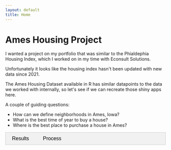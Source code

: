 ```yaml
---
layout: default
title: Home
---
```

<h1> Ames Housing Project </h1>
<p> I wanted a project on my portfolio that was similar to the Phialdephia Housing Index, which I worked on in my time with Econsult Solutions.</p>
<p> Unfortunately it looks like the housing index hasn't been updated with new data since 2021.</p>

<p> The Ames Housing Dataset available in R has similar datapoints to the data we worked with internally, so let's see if we can recreate those shiny apps here.</p>

<p> A couple of guiding questions: </p>
<ul>
    <li>How can we define neighborhoods in Ames, Iowa?</li>
    <li>What is the best time of year to buy a house?</li>
    <li>Where is the best place to purchase a house in Ames?</li>
</ul>
<div class="tab">
    <button class="tablinks" onclick="openTab(event, 'Results')" id="defaultOpen">Results</button>
    <button class="tablinks" onclick="openTab(event, 'Process')">Process</button>
</div>
<div id="Results" class="tabcontent">
    <h1>Final Results</h1>
    <h2>How can we define neighborhoods in Ames, Iowa</h2>
    <p>The dataset gives us the info we need</p>
    <h2>What is the best time of year to buy a house?</h2>
    <p>Given an ever increasing housing market, probably the beginning of the year</p>
    <h2>Where is the best place to purchase a house in Ames?</h2>
    <p>Wherever you want to live really</p>
</div>

<div id="Process" class="tabcontent">
    <h1>My Projects</h1>
    <p>Content for your projects goes here.</p>
    This is gonna be the space where I have the code that creates the project
</div>
<script>
//Create two tabs to flip between resume and project views
function openTab(evt, tabName) {
    var i, tabcontent, tablinks;
    tabcontent = document.getElementsByClassName("tabcontent");
    for (i = 0; i < tabcontent.length; i++) {
        tabcontent[i].style.display = "none";
    }
    tablinks = document.getElementsByClassName("tablinks");
    for (i = 0; i < tablinks.length; i++) {
        tablinks[i].className = tablinks[i].className.replace(" active", "");
    }
    document.getElementById(tabName).style.display = "block";
    evt.currentTarget.className += " active";
}
// Automatically click the default tab 
document.getElementById("defaultOpen").click();
</script>


<style>
.tab {
    overflow: hidden;
    border: 1px solid #ccc;
    background-color: #f1f1f1;
}

.tab button {
    background-color: inherit;
    border: none;
    color: black;
    cursor: pointer;
    padding: 10px 20px;
    font-size: 16px;
}

.tab button:hover {
    background-color: #ddd;
}

.tab button.active {
    background-color: #ccc;
}

.tabcontent {
    display: none;
    padding: 6px 12px;
    border: 1px solid #ccc;
    border-top: none;
}
</style>
